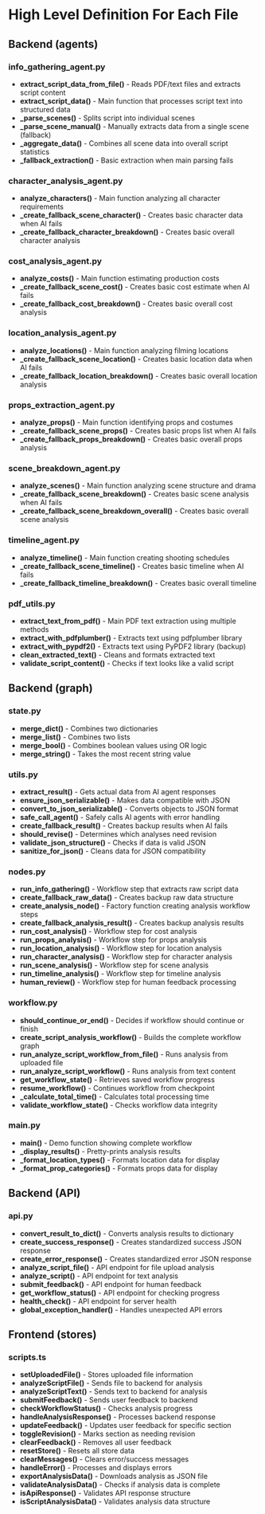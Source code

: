 # High Level Definition For Each File

## Backend (agents)
### info_gathering_agent.py
* **extract_script_data_from_file()** -  Reads PDF/text files and extracts script content
* **extract_script_data()** - Main function that processes script text into structured data
* **_parse_scenes()** - Splits script into individual scenes
* **_parse_scene_manual()** - Manually extracts data from a single scene (fallback)
* **_aggregate_data()** - Combines all scene data into overall script statistics
* **_fallback_extraction()** - Basic extraction when main parsing fails

### character_analysis_agent.py
* **analyze_characters()** - Main function analyzing all character requirements
* **_create_fallback_scene_character()** -  Creates basic character data when AI fails
* **_create_fallback_character_breakdown()** - Creates basic overall character analysis

### cost_analysis_agent.py
* **analyze_costs()** - Main function estimating production costs
* **_create_fallback_scene_cost()** - Creates basic cost estimate when AI fails
* **_create_fallback_cost_breakdown()** - Creates basic overall cost analysis

### location_analysis_agent.py
* **analyze_locations()** - Main function analyzing filming locations
* **_create_fallback_scene_location()** - Creates basic location data when AI fails
* **_create_fallback_location_breakdown()** - Creates basic overall location analysis

### props_extraction_agent.py
* **analyze_props()** - Main function identifying props and costumes
* **_create_fallback_scene_props()** - Creates basic props list when AI fails
* **_create_fallback_props_breakdown()** - Creates basic overall props analysis

### scene_breakdown_agent.py
* **analyze_scenes()** - Main function analyzing scene structure and drama
* **_create_fallback_scene_breakdown()** - Creates basic scene analysis when AI fails
* **_create_fallback_scene_breakdown_overall()** - Creates basic overall scene analysis

### timeline_agent.py
* **analyze_timeline()** - Main function creating shooting schedules
* **_create_fallback_scene_timeline()** - Creates basic timeline when AI fails
* **_create_fallback_timeline_breakdown()** - Creates basic overall timeline

### pdf_utils.py
* **extract_text_from_pdf()** - Main PDF text extraction using multiple methods
* **extract_with_pdfplumber()** - Extracts text using pdfplumber library
* **extract_with_pypdf2()** - Extracts text using PyPDF2 library (backup)
* **clean_extracted_text()** - Cleans and formats extracted text
* **validate_script_content()** - Checks if text looks like a valid script

## Backend (graph)
### state.py
* **merge_dict()** - Combines two dictionaries
* **merge_list()** - Combines two lists
* **merge_bool()** - Combines boolean values using OR logic
* **merge_string()** - Takes the most recent string value

### utils.py
* **extract_result()** - Gets actual data from AI agent responses
* **ensure_json_serializable()** - Makes data compatible with JSON
* **convert_to_json_serializable()** - Converts objects to JSON format
* **safe_call_agent()** - Safely calls AI agents with error handling
* **create_fallback_result()** - Creates backup results when AI fails
* **should_revise()** - Determines which analyses need revision
* **validate_json_structure()** - Checks if data is valid JSON
* **sanitize_for_json()** - Cleans data for JSON compatibility

### nodes.py
* **run_info_gathering()** - Workflow step that extracts raw script data
* **create_fallback_raw_data()** - Creates backup raw data structure
* **create_analysis_node()** - Factory function creating analysis workflow steps
* **create_fallback_analysis_result()** - Creates backup analysis results
* **run_cost_analysis()** - Workflow step for cost analysis
* **run_props_analysis()** - Workflow step for props analysis
* **run_location_analysis()** - Workflow step for location analysis
* **run_character_analysis()** - Workflow step for character analysis
* **run_scene_analysis()** - Workflow step for scene analysis
* **run_timeline_analysis()** - Workflow step for timeline analysis
* **human_review()** - Workflow step for human feedback processing

### workflow.py
* **should_continue_or_end()** - Decides if workflow should continue or finish
* **create_script_analysis_workflow()** - Builds the complete workflow graph
* **run_analyze_script_workflow_from_file()** - Runs analysis from uploaded file
* **run_analyze_script_workflow()** - Runs analysis from text content
* **get_workflow_state()** - Retrieves saved workflow progress
* **resume_workflow()** - Continues workflow from checkpoint
* **_calculate_total_time()** - Calculates total processing time
* **validate_workflow_state()** - Checks workflow data integrity

### main.py
* **main()** - Demo function showing complete workflow
* **_display_results()** - Pretty-prints analysis results
* **_format_location_types()** - Formats location data for display
* **_format_prop_categories()** - Formats props data for display

## Backend (API)
### api.py
* **convert_result_to_dict()** - Converts analysis results to dictionary
* **create_success_response()** - Creates standardized success JSON response
* **create_error_response()** - Creates standardized error JSON response
* **analyze_script_file()** - API endpoint for file upload analysis
* **analyze_script()** - API endpoint for text analysis
* **submit_feedback()** - API endpoint for human feedback
* **get_workflow_status()** - API endpoint for checking progress
* **health_check()** - API endpoint for server health
* **global_exception_handler()** - Handles unexpected API errors

## Frontend (stores)
### scripts.ts
* **setUploadedFile()** - Stores uploaded file information
* **analyzeScriptFile()** - Sends file to backend for analysis
* **analyzeScriptText()** - Sends text to backend for analysis
* **submitFeedback()** - Sends user feedback to backend
* **checkWorkflowStatus()** - Checks analysis progress
* **handleAnalysisResponse()** - Processes backend response
* **updateFeedback()** - Updates user feedback for specific section
* **toggleRevision()** - Marks section as needing revision
* **clearFeedback()** - Removes all user feedback
* **resetStore()** - Resets all store data
* **clearMessages()** - Clears error/success messages
* **handleError()** - Processes and displays errors
* **exportAnalysisData()** - Downloads analysis as JSON file
* **validateAnalysisData()** - Checks if analysis data is complete
* **isApiResponse()** - Validates API response structure
* **isScriptAnalysisData()** - Validates analysis data structure